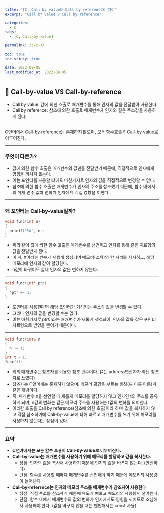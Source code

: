```yaml
---
title: "[C] Call by value와 Call by reference의 차이"
excerpt: "Call by value / Call by reference"

categories:
  - C
tags:
  - [C, Call-by-value]

permalink: /c/c-3/

toc: true
toc_sticky: true

date: 2022-09-05
last_modified_at: 2022-09-05
---
```


## 🦥 Call-by-value VS Call-by-reference

- Call by value: 값에 의한 호출로 매개변수를 통해 인자의 값을 전달받아 사용한다.
- Call by reference: 참조에 의한 호출로 매개변수가 인자와 같은 주소값을 사용하게 된다.

<br/>
C언어에서 Call-by-reference는 존재하지 않으며, 모든 함수호출은 Call-by-value로 이루어진다.

---

### 무엇이 다른가?

- 값에 의한 함수 호출은 매개변수의 값만을 전달받기 때문에, 직접적으로 인자에게 영향을 끼치지 않는다.
- 이는 포인터를 사용할 떄에도 마찬가지로 인자의 값을 직접적으로 변경할 수 없다.
- 참조에 의한 함수 호출은 매개변수가 인자의 주소를 참조했기 때문에, 함수 내에서의 매개 변수 값의 변화가 인자에게 직접 영향을 끼친다.

---

### 왜 포인터는 Call-by-value일까?

``` C
void func(int n)
{
  printf("%d", n);
}
```
- 위와 같이 값에 의한 함수 호출은 매개변수를 선언하고 인자를 통해 같은 자료형의 값을 전달받게 된다.
- 이 때, n이라는 변수가 새롭게 생성되어 메모리(스택)의 한 자리를 차지하고, 해당 메모리에 인자의 값이 할당된다.
- n값이 바뀌어도 실제 인자의 값은 변하지 않는다.

---

``` C
void func(int* ptr)
{
  *ptr += 1;
}
```
- 포인터를 사용한다면 해당 포인터가 가리키는 주소의 값을 변경할 수 있다.
- 그러나 인자의 값을 변경할 수는 없다.
- 이는 마찬가지로 ptr이라는 매개변수가 새롭게 생성되어, 인자의 값을 같은 포인터 자료형으로 받았을 뿐이기 때문이다.

---

``` C++
void func(int& n)
{
  n += 1;
}
int t = 1;
func(t);

```
- 위의 매개변수는 참조자를 이용한 참조 변수이다. (&는 address연산자가 아닌 참조자로 쓰였다)
- 참조자는 C언어에는 존재하지 않으며, 메모리 공간을 부르는 별칭(또 다른 이름)과 같은 개념이다.
- 즉, 매개변수 n을 선언할 때 새롭게 메모리를 할당하지 않고 인자인 t의 주소를 공유하게 되며, n값의 변화는 같은 메모리 주소를 사용하는 t값의 변화를 의미한다.
- 이러한 호출을 Call by reference(참조에 의한 호출)이라 하며, 값을 복사하지 않고 직접 참조하기에 Call-by-value에 비해 빠르고 매개변수를 쓰기 위해 메모리를 사용하지 않는다는 장점이 있다.

---

### 요약
- **C언어에서는 모든 함수 호출이 Call-by-value로 이루어진다.**
- **Call-by-value는 매개변수를 사용하기 위해 메모리를 할당하고 값을 복사한다.**
  - 장점: 인자의 값을 복사해 사용하기 때문에 인자의 값을 바꾸지 않는다. (안전하다)
  - 단점: 함수를 사용할 때마다 매개변수를 선언해야 하기 때문에 메모리의 사용량이 늘어난다.
- **Call-by-reference는 인자의 메모리 주소를 매개변수가 참조하여 사용한다**
  - 장점: 직접 주소를 참조하기 때문에 속도가 빠르고 메모리의 사용량이 줄어든다.
  - 단점: 함수 내에서 매개변수의 값의 변화가 인자에게도 영향을 끼치므로 조심해서 사용해야 한다. (값을 바꾸지 않을 때는 웬만해서는 const 사용)
